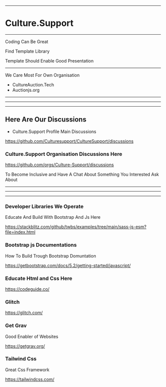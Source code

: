 ------







# Culture.Support
-----



 Coding Can Be Great 

 Find Template Library
 
 Template Should Enable Good Presentation


------

We Care Most For Own Organisation

- CultureAuction.Tech
- Auctionjs.org

------------
-------
-----












Here Are Our Discussions 
-----------


- Culture.Support Profile Main Discussions


https://github.com/Culturesupport/CultureSupport/discussions




### Culture.Support Organisation Discussions Here







https://github.com/orgs/Culture-Support/discussions




To Become Inclusive and Have A Chat About Something You Interested Ask About 






-------------------------
---------------
-------------------------





### Developer Libraries We Operate


Educate And Build With Bootstrap And Js Here

https://stackblitz.com/github/twbs/examples/tree/main/sass-js-esm?file=index.html


### Bootstrap js Documentations 

How To Build Trough Bootstrap Domuntation 

https://getbootstrap.com/docs/5.2/getting-started/javascript/



### Educate Html and Css Here 

https://codeguide.co/


### Glitch

https://glitch.com/


### Get Grav

Good Enabler of Websites

https://getgrav.org/



### Tailwind Css


Great Css Framework

https://tailwindcss.com/






